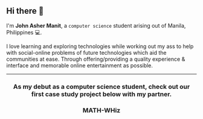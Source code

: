 ## Hi there 👋

I'm **John Asher Manit**, a `computer science` student arising out of  Manila, Philippines 💻.

I love learning and exploring technologies while working out my ass to help with social-online problems of future technologies which aid the communities at ease. Through offering/providing a quality experience & interface and memorable online entertainment as possible.

---

<h3 align="center">As my debut as a <b>computer science student<b>, check out our first case study project below with my partner.</h2>
<h3 align="center"><a href="https://github.com/99lash/Math-WHiz"></a><b>MATH-WHiz</b></h3>  
<!--
**99lash/99lash** is a ✨ _special_ ✨ repository because its `README.md` (this file) appears on your GitHub profile.

Here are some ideas to get you started:

- 🔭 I’m currently working on ...
- 🌱 I’m currently learning ...
- 👯 I’m looking to collaborate on ...
- 🤔 I’m looking for help with ...
- 💬 Ask me about ...
- 📫 How to reach me: ...
- 😄 Pronouns: ...
- ⚡ Fun fact: ...
-->
